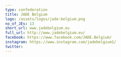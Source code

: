 ```yaml
---
type: confederation
title: JADE Belgium
logo: /assets/logos/jade-belgium.png
no_of_JEs: 13
short_url: www.jadebelgium.eu
full_url: http://www.jadebelgium.eu/
facebook: https://www.facebook.com/JADE.Belgium/
instagram: https://www.instagram.com/jadebelgium1/
twitter:
---
```

